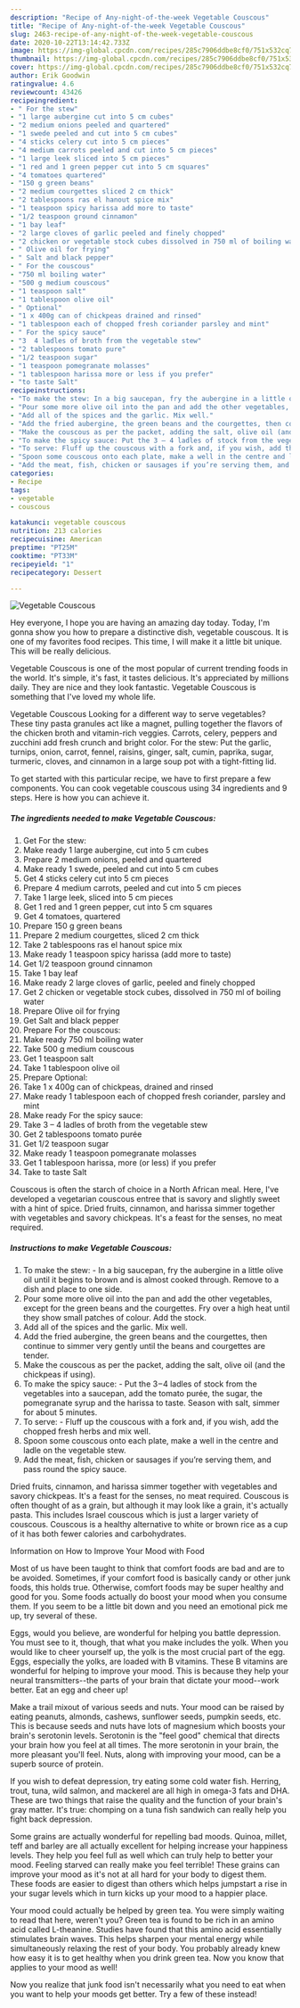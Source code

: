```yaml
---
description: "Recipe of Any-night-of-the-week Vegetable Couscous"
title: "Recipe of Any-night-of-the-week Vegetable Couscous"
slug: 2463-recipe-of-any-night-of-the-week-vegetable-couscous
date: 2020-10-22T13:14:42.733Z
image: https://img-global.cpcdn.com/recipes/285c7906ddbe8cf0/751x532cq70/vegetable-couscous-recipe-main-photo.jpg
thumbnail: https://img-global.cpcdn.com/recipes/285c7906ddbe8cf0/751x532cq70/vegetable-couscous-recipe-main-photo.jpg
cover: https://img-global.cpcdn.com/recipes/285c7906ddbe8cf0/751x532cq70/vegetable-couscous-recipe-main-photo.jpg
author: Erik Goodwin
ratingvalue: 4.6
reviewcount: 43426
recipeingredient:
- " For the stew"
- "1 large aubergine cut into 5 cm cubes"
- "2 medium onions peeled and quartered"
- "1 swede peeled and cut into 5 cm cubes"
- "4 sticks celery cut into 5 cm pieces"
- "4 medium carrots peeled and cut into 5 cm pieces"
- "1 large leek sliced into 5 cm pieces"
- "1 red and 1 green pepper cut into 5 cm squares"
- "4 tomatoes quartered"
- "150 g green beans"
- "2 medium courgettes sliced 2 cm thick"
- "2 tablespoons ras el hanout spice mix"
- "1 teaspoon spicy harissa add more to taste"
- "1/2 teaspoon ground cinnamon"
- "1 bay leaf"
- "2 large cloves of garlic peeled and finely chopped"
- "2 chicken or vegetable stock cubes dissolved in 750 ml of boiling water"
- " Olive oil for frying"
- " Salt and black pepper"
- " For the couscous"
- "750 ml boiling water"
- "500 g medium couscous"
- "1 teaspoon salt"
- "1 tablespoon olive oil"
- " Optional"
- "1 x 400g can of chickpeas drained and rinsed"
- "1 tablespoon each of chopped fresh coriander parsley and mint"
- " For the spicy sauce"
- "3  4 ladles of broth from the vegetable stew"
- "2 tablespoons tomato pure"
- "1/2 teaspoon sugar"
- "1 teaspoon pomegranate molasses"
- "1 tablespoon harissa more or less if you prefer"
- "to taste Salt"
recipeinstructions:
- "To make the stew: In a big saucepan, fry the aubergine in a little olive oil until it begins to brown and is almost cooked through. Remove to a dish and place to one side."
- "Pour some more olive oil into the pan and add the other vegetables, except for the green beans and the courgettes. Fry over a high heat until they show small patches of colour. Add the stock."
- "Add all of the spices and the garlic. Mix well."
- "Add the fried aubergine, the green beans and the courgettes, then continue to simmer very gently until the beans and courgettes are tender."
- "Make the couscous as per the packet, adding the salt, olive oil (and the chickpeas if using)."
- "To make the spicy sauce: Put the 3 – 4 ladles of stock from the vegetables into a saucepan, add the tomato purée, the sugar, the pomegranate syrup and the harissa to taste. Season with salt, simmer for about 5 minutes."
- "To serve: Fluff up the couscous with a fork and, if you wish, add the chopped fresh herbs and mix well."
- "Spoon some couscous onto each plate, make a well in the centre and ladle on the vegetable stew."
- "Add the meat, fish, chicken or sausages if you’re serving them, and pass round the spicy sauce."
categories:
- Recipe
tags:
- vegetable
- couscous

katakunci: vegetable couscous 
nutrition: 213 calories
recipecuisine: American
preptime: "PT25M"
cooktime: "PT33M"
recipeyield: "1"
recipecategory: Dessert

---
```



![Vegetable Couscous](https://img-global.cpcdn.com/recipes/285c7906ddbe8cf0/751x532cq70/vegetable-couscous-recipe-main-photo.jpg)

Hey everyone, I hope you are having an amazing day today. Today, I'm gonna show you how to prepare a distinctive dish, vegetable couscous. It is one of my favorites food recipes. This time, I will make it a little bit unique. This will be really delicious.

Vegetable Couscous is one of the most popular of current trending foods in the world. It's simple, it's fast, it tastes delicious. It's appreciated by millions daily. They are nice and they look fantastic. Vegetable Couscous is something that I've loved my whole life.

Vegetable Couscous Looking for a different way to serve vegetables? These tiny pasta granules act like a magnet, pulling together the flavors of the chicken broth and vitamin-rich veggies. Carrots, celery, peppers and zucchini add fresh crunch and bright color. For the stew: Put the garlic, turnips, onion, carrot, fennel, raisins, ginger, salt, cumin, paprika, sugar, turmeric, cloves, and cinnamon in a large soup pot with a tight-fitting lid.


To get started with this particular recipe, we have to first prepare a few components. You can cook vegetable couscous using 34 ingredients and 9 steps. Here is how you can achieve it.

<!--inarticleads1-->

##### The ingredients needed to make Vegetable Couscous:

1. Get  For the stew:
1. Make ready 1 large aubergine, cut into 5 cm cubes
1. Prepare 2 medium onions, peeled and quartered
1. Make ready 1 swede, peeled and cut into 5 cm cubes
1. Get 4 sticks celery cut into 5 cm pieces
1. Prepare 4 medium carrots, peeled and cut into 5 cm pieces
1. Take 1 large leek, sliced into 5 cm pieces
1. Get 1 red and 1 green pepper, cut into 5 cm squares
1. Get 4 tomatoes, quartered
1. Prepare 150 g green beans
1. Prepare 2 medium courgettes, sliced 2 cm thick
1. Take 2 tablespoons ras el hanout spice mix
1. Make ready 1 teaspoon spicy harissa (add more to taste)
1. Get 1/2 teaspoon ground cinnamon
1. Take 1 bay leaf
1. Make ready 2 large cloves of garlic, peeled and finely chopped
1. Get 2 chicken or vegetable stock cubes, dissolved in 750 ml of boiling water
1. Prepare  Olive oil for frying
1. Get  Salt and black pepper
1. Prepare  For the couscous:
1. Make ready 750 ml boiling water
1. Take 500 g medium couscous
1. Get 1 teaspoon salt
1. Take 1 tablespoon olive oil
1. Prepare  Optional:
1. Take 1 x 400g can of chickpeas, drained and rinsed
1. Make ready 1 tablespoon each of chopped fresh coriander, parsley and mint
1. Make ready  For the spicy sauce:
1. Take 3 – 4 ladles of broth from the vegetable stew
1. Get 2 tablespoons tomato purée
1. Get 1/2 teaspoon sugar
1. Make ready 1 teaspoon pomegranate molasses
1. Get 1 tablespoon harissa, more (or less) if you prefer
1. Take to taste Salt


Couscous is often the starch of choice in a North African meal. Here, I&#39;ve developed a vegetarian couscous entree that is savory and slightly sweet with a hint of spice. Dried fruits, cinnamon, and harissa simmer together with vegetables and savory chickpeas. It&#39;s a feast for the senses, no meat required. 

<!--inarticleads2-->

##### Instructions to make Vegetable Couscous:

1. To make the stew: - In a big saucepan, fry the aubergine in a little olive oil until it begins to brown and is almost cooked through. Remove to a dish and place to one side.
1. Pour some more olive oil into the pan and add the other vegetables, except for the green beans and the courgettes. Fry over a high heat until they show small patches of colour. Add the stock.
1. Add all of the spices and the garlic. Mix well.
1. Add the fried aubergine, the green beans and the courgettes, then continue to simmer very gently until the beans and courgettes are tender.
1. Make the couscous as per the packet, adding the salt, olive oil (and the chickpeas if using).
1. To make the spicy sauce: - Put the 3 – 4 ladles of stock from the vegetables into a saucepan, add the tomato purée, the sugar, the pomegranate syrup and the harissa to taste. Season with salt, simmer for about 5 minutes.
1. To serve: - Fluff up the couscous with a fork and, if you wish, add the chopped fresh herbs and mix well.
1. Spoon some couscous onto each plate, make a well in the centre and ladle on the vegetable stew.
1. Add the meat, fish, chicken or sausages if you’re serving them, and pass round the spicy sauce.


Dried fruits, cinnamon, and harissa simmer together with vegetables and savory chickpeas. It&#39;s a feast for the senses, no meat required. Couscous is often thought of as a grain, but although it may look like a grain, it&#39;s actually pasta. This includes Israel couscous which is just a larger variety of couscous. Couscous is a healthy alternative to white or brown rice as a cup of it has both fewer calories and carbohydrates. 

Information on How to Improve Your Mood with Food


Most of us have been taught to think that comfort foods are bad and are to be avoided. Sometimes, if your comfort food is basically candy or other junk foods, this holds true. Otherwise, comfort foods may be super healthy and good for you. Some foods actually do boost your mood when you consume them. If you seem to be a little bit down and you need an emotional pick me up, try several of these.

Eggs, would you believe, are wonderful for helping you battle depression. You must see to it, though, that what you make includes the yolk. When you would like to cheer yourself up, the yolk is the most crucial part of the egg. Eggs, especially the yolks, are loaded with B vitamins. These B vitamins are wonderful for helping to improve your mood. This is because they help your neural transmitters--the parts of your brain that dictate your mood--work better. Eat an egg and cheer up!

Make a trail mixout of various seeds and nuts. Your mood can be raised by eating peanuts, almonds, cashews, sunflower seeds, pumpkin seeds, etc. This is because seeds and nuts have lots of magnesium which boosts your brain's serotonin levels. Serotonin is the "feel good" chemical that directs your brain how you feel at all times. The more serotonin in your brain, the more pleasant you'll feel. Nuts, along with improving your mood, can be a superb source of protein.

If you wish to defeat depression, try eating some cold water fish. Herring, trout, tuna, wild salmon, and mackerel are all high in omega-3 fats and DHA. These are two things that raise the quality and the function of your brain's gray matter. It's true: chomping on a tuna fish sandwich can really help you fight back depression. 

Some grains are actually wonderful for repelling bad moods. Quinoa, millet, teff and barley are all actually excellent for helping increase your happiness levels. They help you feel full as well which can truly help to better your mood. Feeling starved can really make you feel terrible! These grains can improve your mood as it's not at all hard for your body to digest them. These foods are easier to digest than others which helps jumpstart a rise in your sugar levels which in turn kicks up your mood to a happier place.

Your mood could actually be helped by green tea. You were simply waiting to read that here, weren't you? Green tea is found to be rich in an amino acid called L-theanine. Studies have found that this amino acid essentially stimulates brain waves. This helps sharpen your mental energy while simultaneously relaxing the rest of your body. You probably already knew how easy it is to get healthy when you drink green tea. Now you know that applies to your mood as well!

Now you realize that junk food isn't necessarily what you need to eat when you want to help your moods get better. Try a few of these instead!

